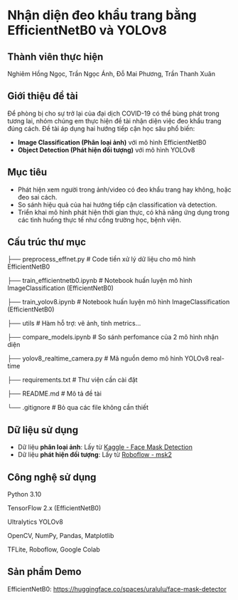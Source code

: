 # Nhận diện đeo khẩu trang bằng EfficientNetB0 và YOLOv8
## Thành viên thực hiện
Nghiêm Hồng Ngọc, Trần Ngọc Ánh, Đỗ Mai Phương, Trần Thanh Xuân
## Giới thiệu đề tài

Để phòng bị cho sự trở lại của đại dịch COVID-19 có thể bùng phát trong tương lai, nhóm chúng em thực hiện đề tài nhận diện việc đeo khẩu trang đúng cách. Đề tài áp dụng hai hướng tiếp cận học sâu phổ biến:

- **Image Classification (Phân loại ảnh)** với mô hình EfficientNetB0
- **Object Detection (Phát hiện đối tượng)** với mô hình YOLOv8

## Mục tiêu

- Phát hiện xem người trong ảnh/video có đeo khẩu trang hay không, hoặc đeo sai cách.
- So sánh hiệu quả của hai hướng tiếp cận classification và detection.
- Triển khai mô hình phát hiện thời gian thực, có khả năng ứng dụng trong các tình huống thực tế như cổng trường học, bệnh viện.

## Cấu trúc thư mục

├── preprocess_effnet.py # Code tiền xử lý dữ liệu cho mô hình EfficientNetB0

├── train_efficientnetb0.ipynb # Notebook huấn luyện mô hình ImageClassification (EfficientNetB0)

├── train_yolov8.ipynb # Notebook huấn luyện mô hình ImageClassification (EfficientNetB0)

├── utils # Hàm hỗ trợ: vẽ ảnh, tính metrics...

├── compare_models.ipynb # So sánh perfomance của 2 mô hình nhận diện

├── yolov8_realtime_camera.py # Mã nguồn demo mô hình YOLOv8 real-time 

├── requirements.txt # Thư viện cần cài đặt

├── README.md # Mô tả đề tài

└── .gitignore # Bỏ qua các file không cần thiết


## Dữ liệu sử dụng

- Dữ liệu **phân loại ảnh**: Lấy từ [Kaggle - Face Mask Detection](https://www.kaggle.com/datasets/andrewmvd/face-mask-detection)
- Dữ liệu **phát hiện đối tượng**: Lấy từ [Roboflow - msk2](https://universe.roboflow.com/mask-zmvem/msk2/dataset/1)

## Công nghệ sử dụng
Python 3.10

TensorFlow 2.x (EfficientNetB0)

Ultralytics YOLOv8

OpenCV, NumPy, Pandas, Matplotlib

TFLite, Roboflow, Google Colab

## Sản phẩm Demo

EfficientNetB0: https://huggingface.co/spaces/uralulu/face-mask-detector
